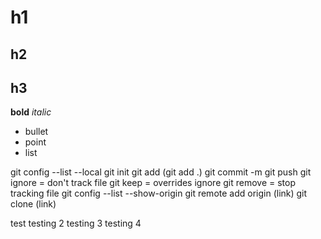 # h1
## h2
## h3

**bold**
*italic*

- bullet
- point
- list

git config --list --local 
git init
git add (git add .)
git commit -m
git push
git ignore = don't track file
git keep = overrides ignore
git remove = stop tracking file
git config --list --show-origin
git remote add origin (link)
git clone (link)

test
testing 2
testing 3
testing 4